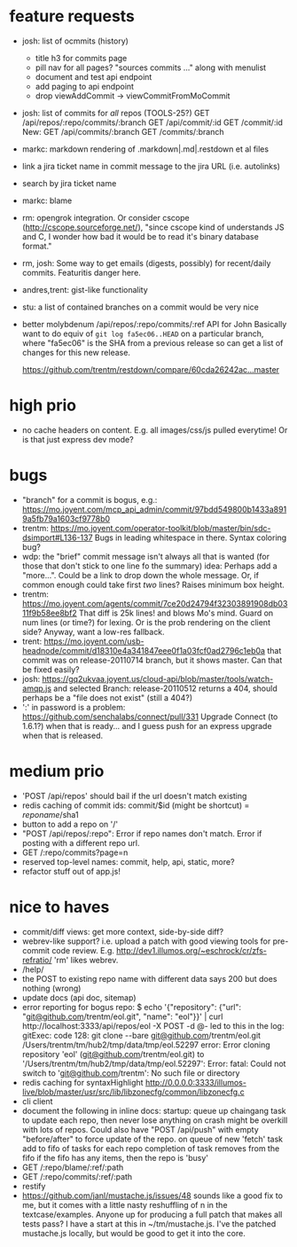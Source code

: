 # feature requests

- josh: list of ocmmits (history)
    - title h3 for commits page
    - pill nav for all pages? "sources commits ..." along with menulist
    - document and test api endpoint
    - add paging to api endpoint
    - drop viewAddCommit -> viewCommitFromMoCommit
- josh: list of commits for *all* repos (TOOLS-25?)
    GET /api/repos/:repo/commits/:branch
    GET /api/commit/:id
    GET /commit/:id
    New:
        GET /api/commits/:branch
        GET /commits/:branch
- markc: markdown rendering of .markdown|.md|.restdown et al files
- link a jira ticket name in commit message to the jira URL (i.e. autolinks)
- search by jira ticket name
- markc: blame
- rm: opengrok integration. 
  Or consider cscope (http://cscope.sourceforge.net/), "since cscope kind of
  understands JS and C, I wonder how bad it would be to read it's binary
  database format."
- rm, josh: Some way to get emails (digests, possibly) for recent/daily commits.
  Featuritis danger here.
- andres,trent: gist-like functionality
- stu: a list of contained branches on a commit would be very nice
- better molybdenum /api/repos/:repo/commits/:ref  API for John
  Basically want to do equiv of `git log fa5ec06..HEAD` on a particular branch,
  where "fa5ec06" is the SHA from a previous release so can get a list of
  changes for this new release.
  
    https://github.com/trentm/restdown/compare/60cda26242ac...master

# high prio


- no cache headers on content. E.g. all images/css/js pulled everytime!
  Or is that just express dev mode?


# bugs

- "branch" for a commit is bogus, e.g.:
   https://mo.joyent.com/mcp_api_admin/commit/97bdd549800b1433a8919a5fb79a1603cf9778b0
- trentm: https://mo.joyent.com/operator-toolkit/blob/master/bin/sdc-dsimport#L136-137
  Bugs in leading whitespace in there. Syntax coloring bug?
- wdp: the "brief" commit message isn't always all that is wanted (for those
  that don't stick to one line fo the summary)
  idea: Perhaps add a "more...". Could be a link to drop down the whole
  message. Or, if common enough could take first *two* lines? Raises minimum
  box height.
- trentm: https://mo.joyent.com/agents/commit/7ce20d24794f32303891908db0311f9b58ee8bf2
  That diff is 25k lines! and blows Mo's mind. Guard on num lines (or time?)
  for lexing. Or is the prob rendering on the client side? Anyway, want a
  low-res fallback.
- trent: https://mo.joyent.com/usb-headnode/commit/d18310e4a341847eee0f1a03fcf0ad2796c1eb0a
  that commit was on release-20110714 branch, but it shows master. Can that
  be fixed easily?
- josh: https://gq2ukvaa.joyent.us/cloud-api/blob/master/tools/watch-amqp.js
  and selected Branch: release-20110512
  returns a 404, should perhaps be a "file does not exist" (still a 404?)
- ':' in password is a problem:
    https://github.com/senchalabs/connect/pull/331
  Upgrade Connect (to 1.6.1?) when that is ready... and I guess push for an
  express upgrade when that is released.

# medium prio

- 'POST /api/repos' should bail if the url doesn't match existing
- redis caching of commit ids:  commit/$id (might be shortcut) = $reponame/$sha1
- button to add a repo on '/'
- "POST /api/repos/:repo": Error if repo names don't match. Error if
  posting with a different repo url.
- GET /:repo/commits?page=n
- reserved top-level names: commit, help, api, static, more?
- refactor stuff out of app.js!

# nice to haves

- commit/diff views: get more context, side-by-side diff?
- webrev-like support? i.e. upload a patch with good viewing tools for pre-commit code review.
  E.g. http://dev1.illumos.org/~eschrock/cr/zfs-refratio/
  'rm' likes webrev.
- /help/
- the POST to existing repo name with different data says 200 but does nothing (wrong)
- update docs (api doc, sitemap)
- error reporting for bogus repo:
    $ echo '{"repository": {"url": "git@github.com/trentm/eol.git", "name": "eol"}}' | curl http://localhost:3333/api/repos/eol -X POST -d @-
  led to this in the log:
    gitExec: code 128: git clone --bare git@github.com/trentm/eol.git /Users/trentm/tm/hub2/tmp/data/tmp/eol.52297
    error: Error cloning repository 'eol' (git@github.com/trentm/eol.git) to '/Users/trentm/tm/hub2/tmp/data/tmp/eol.52297': Error: fatal: Could not switch to 'git@github.com/trentm': No such file or directory
- redis caching for syntaxHighlight
  http://0.0.0.0:3333/illumos-live/blob/master/usr/src/lib/libzonecfg/common/libzonecfg.c
- cli client
- document the following in inline docs:
    startup: queue up chaingang task to update each repo, then never lose anything on crash
        might be overkill with lots of repos. Could also have "POST /api/push" with empty
        "before/after" to force update of the repo.
    on queue of new 'fetch' task add to fifo of tasks for each repo
        completion of task removes from the fifo
        if the fifo has any items, then the repo is 'busy'
- GET /:repo/blame/:ref/:path
- GET /:repo/commits/:ref/:path
- restify
- https://github.com/janl/mustache.js/issues/48
    sounds like a good fix to me, but it comes with a little nasty
    reshuffling of n in the textcase/examples. Anyone up for producing a full
    patch that makes all tests pass? I have a start at this in ~/tm/mustache.js.
  I've the patched mustache.js locally, but would be good to get it into
  the core.
